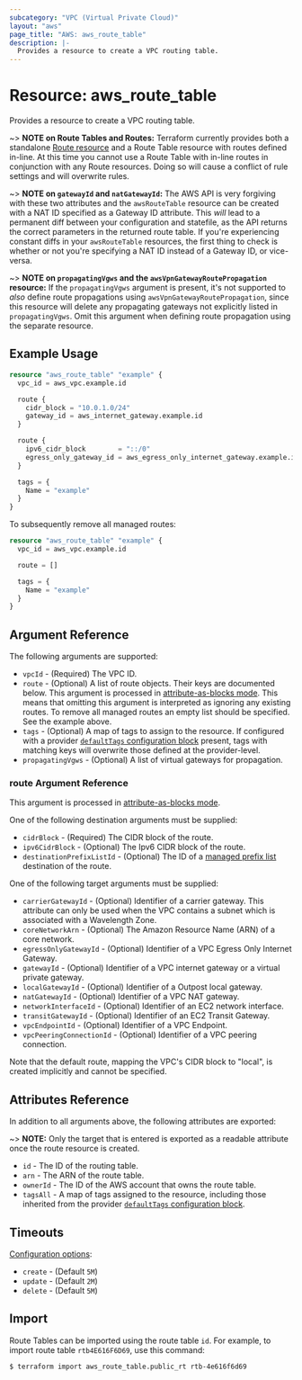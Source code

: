 ```yaml
---
subcategory: "VPC (Virtual Private Cloud)"
layout: "aws"
page_title: "AWS: aws_route_table"
description: |-
  Provides a resource to create a VPC routing table.
---
```


# Resource: aws_route_table

Provides a resource to create a VPC routing table.

~> **NOTE on Route Tables and Routes:** Terraform currently
provides both a standalone [Route resource](route.html) and a Route Table resource with routes
defined in-line. At this time you cannot use a Route Table with in-line routes
in conjunction with any Route resources. Doing so will cause
a conflict of rule settings and will overwrite rules.

~> **NOTE on `gatewayId` and `natGatewayId`:** The AWS API is very forgiving with these two
attributes and the `awsRouteTable` resource can be created with a NAT ID specified as a Gateway ID attribute.
This _will_ lead to a permanent diff between your configuration and statefile, as the API returns the correct
parameters in the returned route table. If you're experiencing constant diffs in your `awsRouteTable` resources,
the first thing to check is whether or not you're specifying a NAT ID instead of a Gateway ID, or vice-versa.

~> **NOTE on `propagatingVgws` and the `awsVpnGatewayRoutePropagation` resource:**
If the `propagatingVgws` argument is present, it's not supported to _also_
define route propagations using `awsVpnGatewayRoutePropagation`, since
this resource will delete any propagating gateways not explicitly listed in
`propagatingVgws`. Omit this argument when defining route propagation using
the separate resource.

## Example Usage

```terraform
resource "aws_route_table" "example" {
  vpc_id = aws_vpc.example.id

  route {
    cidr_block = "10.0.1.0/24"
    gateway_id = aws_internet_gateway.example.id
  }

  route {
    ipv6_cidr_block        = "::/0"
    egress_only_gateway_id = aws_egress_only_internet_gateway.example.id
  }

  tags = {
    Name = "example"
  }
}
```

To subsequently remove all managed routes:

```terraform
resource "aws_route_table" "example" {
  vpc_id = aws_vpc.example.id

  route = []

  tags = {
    Name = "example"
  }
}
```

## Argument Reference

The following arguments are supported:

* `vpcId` - (Required) The VPC ID.
* `route` - (Optional) A list of route objects. Their keys are documented below. This argument is processed in [attribute-as-blocks mode](https://www.terraform.io/docs/configuration/attr-as-blocks.html).
This means that omitting this argument is interpreted as ignoring any existing routes. To remove all managed routes an empty list should be specified. See the example above.
* `tags` - (Optional) A map of tags to assign to the resource. If configured with a provider [`defaultTags` configuration block](https://registry.terraform.io/providers/hashicorp/aws/latest/docs#default_tags-configuration-block) present, tags with matching keys will overwrite those defined at the provider-level.
* `propagatingVgws` - (Optional) A list of virtual gateways for propagation.

### route Argument Reference

This argument is processed in [attribute-as-blocks mode](https://www.terraform.io/docs/configuration/attr-as-blocks.html).

One of the following destination arguments must be supplied:

* `cidrBlock` - (Required) The CIDR block of the route.
* `ipv6CidrBlock` - (Optional) The Ipv6 CIDR block of the route.
* `destinationPrefixListId` - (Optional) The ID of a [managed prefix list](ec2_managed_prefix_list.html) destination of the route.

One of the following target arguments must be supplied:

* `carrierGatewayId` - (Optional) Identifier of a carrier gateway. This attribute can only be used when the VPC contains a subnet which is associated with a Wavelength Zone.
* `coreNetworkArn` - (Optional) The Amazon Resource Name (ARN) of a core network.
* `egressOnlyGatewayId` - (Optional) Identifier of a VPC Egress Only Internet Gateway.
* `gatewayId` - (Optional) Identifier of a VPC internet gateway or a virtual private gateway.
* `localGatewayId` - (Optional) Identifier of a Outpost local gateway.
* `natGatewayId` - (Optional) Identifier of a VPC NAT gateway.
* `networkInterfaceId` - (Optional) Identifier of an EC2 network interface.
* `transitGatewayId` - (Optional) Identifier of an EC2 Transit Gateway.
* `vpcEndpointId` - (Optional) Identifier of a VPC Endpoint.
* `vpcPeeringConnectionId` - (Optional) Identifier of a VPC peering connection.

Note that the default route, mapping the VPC's CIDR block to "local", is created implicitly and cannot be specified.

## Attributes Reference

In addition to all arguments above, the following attributes are exported:

~> **NOTE:** Only the target that is entered is exported as a readable
attribute once the route resource is created.

* `id` - The ID of the routing table.
* `arn` - The ARN of the route table.
* `ownerId` - The ID of the AWS account that owns the route table.
* `tagsAll` - A map of tags assigned to the resource, including those inherited from the provider [`defaultTags` configuration block](https://registry.terraform.io/providers/hashicorp/aws/latest/docs#default_tags-configuration-block).

## Timeouts

[Configuration options](https://developer.hashicorp.com/terraform/language/resources/syntax#operation-timeouts):

- `create` - (Default `5M`)
- `update` - (Default `2M`)
- `delete` - (Default `5M`)

## Import

Route Tables can be imported using the route table `id`. For example, to import
route table `rtb4E616F6D69`, use this command:

```
$ terraform import aws_route_table.public_rt rtb-4e616f6d69
```

<!-- cache-key: cdktf-0.17.0-pre.15 input-bd2df7687bf3b3b35269135d59a1a396655c76d2c0146c74410b324c62ecac10 -->